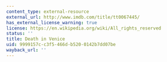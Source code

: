 ```yaml
---
content_type: external-resource
external_url: http://www.imdb.com/title/tt0067445/
has_external_license_warning: true
license: https://en.wikipedia.org/wiki/All_rights_reserved
status: ''
title: Death in Venice
uid: 9999157c-c3f5-466d-b520-0142b7dd07be
wayback_url: ''
---
```

